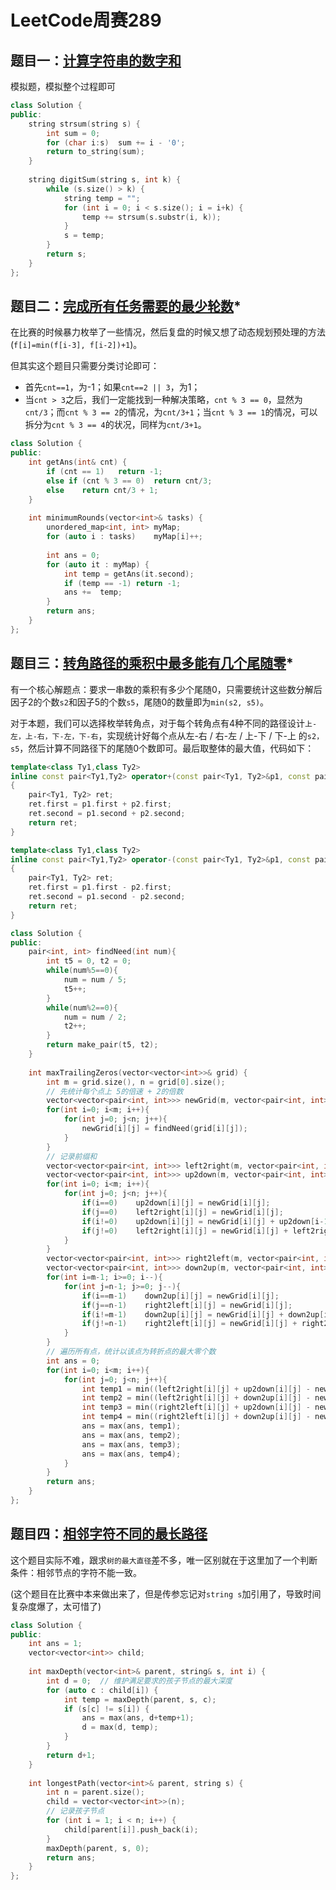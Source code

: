 # LeetCode周赛289

## 题目一：[计算字符串的数字和](https://leetcode.cn/problems/calculate-digit-sum-of-a-string/)

模拟题，模拟整个过程即可

```c++
class Solution {
public:
    string strsum(string s) {
        int sum = 0;
        for (char i:s)  sum += i - '0';
        return to_string(sum);
    }
    
    string digitSum(string s, int k) {
        while (s.size() > k) {
            string temp = "";
            for (int i = 0; i < s.size(); i = i+k) {
                temp += strsum(s.substr(i, k));
            }
            s = temp;
        }
        return s;
    }
};
```

## 题目二：[完成所有任务需要的最少轮数](https://leetcode.cn/problems/minimum-rounds-to-complete-all-tasks/)*

在比赛的时候暴力枚举了一些情况，然后复盘的时候又想了动态规划预处理的方法(`f[i]=min(f[i-3], f[i-2])+1`)。

但其实这个题目只需要分类讨论即可：

* 首先`cnt==1`，为-1；如果`cnt==2 || 3`，为1；
* 当`cnt > 3`之后，我们一定能找到一种解决策略，`cnt % 3 == 0`，显然为`cnt/3`；而`cnt % 3 == 2`的情况，为`cnt/3+1`；当`cnt % 3 == 1`的情况，可以拆分为`cnt % 3 == 4`的状况，同样为`cnt/3+1`。

```c++
class Solution {
public:
    int getAns(int& cnt) {
        if (cnt == 1)   return -1;
        else if (cnt % 3 == 0)  return cnt/3;
        else    return cnt/3 + 1;
    }
    
    int minimumRounds(vector<int>& tasks) {
        unordered_map<int, int> myMap;
        for (auto i : tasks)    myMap[i]++;
        
        int ans = 0;
        for (auto it : myMap) {
            int temp = getAns(it.second);
            if (temp == -1) return -1;
            ans +=  temp;
        }
        return ans;
    }
};
```

## 题目三：[转角路径的乘积中最多能有几个尾随零](https://leetcode.cn/problems/maximum-trailing-zeros-in-a-cornered-path/)*

有一个核心解题点：要求一串数的乘积有多少个尾随0，只需要统计这些数分解后因子2的个数`s2`和因子5的个数`s5`，尾随0的数量即为`min(s2, s5)`。

对于本题，我们可以选择枚举转角点，对于每个转角点有4种不同的路径设计`上-左，上-右，下-左，下-右`，实现统计好每个点从左-右 / 右-左 / 上-下 / 下-上 的`s2，s5`，然后计算不同路径下的尾随0个数即可。最后取整体的最大值，代码如下：

```c++
template<class Ty1,class Ty2> 
inline const pair<Ty1,Ty2> operator+(const pair<Ty1, Ty2>&p1, const pair<Ty1, Ty2>&p2)
{
    pair<Ty1, Ty2> ret;
    ret.first = p1.first + p2.first;
    ret.second = p1.second + p2.second;
    return ret;
}

template<class Ty1,class Ty2> 
inline const pair<Ty1,Ty2> operator-(const pair<Ty1, Ty2>&p1, const pair<Ty1, Ty2>&p2)
{
    pair<Ty1, Ty2> ret;
    ret.first = p1.first - p2.first;
    ret.second = p1.second - p2.second;
    return ret;
}

class Solution {
public:
    pair<int, int> findNeed(int num){
        int t5 = 0, t2 = 0;
        while(num%5==0){
            num = num / 5;
            t5++;
        }
        while(num%2==0){
            num = num / 2;
            t2++;
        }
        return make_pair(t5, t2);
    }
    
    int maxTrailingZeros(vector<vector<int>>& grid) {
        int m = grid.size(), n = grid[0].size();
        // 先统计每个点上 5的倍速 + 2的倍数
        vector<vector<pair<int, int>>> newGrid(m, vector<pair<int, int>>(n));
        for(int i=0; i<m; i++){
            for(int j=0; j<n; j++){
                newGrid[i][j] = findNeed(grid[i][j]);
            }
        }
        // 记录前缀和
        vector<vector<pair<int, int>>> left2right(m, vector<pair<int, int>>(n));
        vector<vector<pair<int, int>>> up2down(m, vector<pair<int, int>>(n));
        for(int i=0; i<m; i++){
            for(int j=0; j<n; j++){
                if(i==0)    up2down[i][j] = newGrid[i][j];
                if(j==0)    left2right[i][j] = newGrid[i][j];
                if(i!=0)    up2down[i][j] = newGrid[i][j] + up2down[i-1][j];
                if(j!=0)    left2right[i][j] = newGrid[i][j] + left2right[i][j-1];
            }
        }
        vector<vector<pair<int, int>>> right2left(m, vector<pair<int, int>>(n));
        vector<vector<pair<int, int>>> down2up(m, vector<pair<int, int>>(n));
        for(int i=m-1; i>=0; i--){
            for(int j=n-1; j>=0; j--){
                if(i==m-1)    down2up[i][j] = newGrid[i][j];
                if(j==n-1)    right2left[i][j] = newGrid[i][j];
                if(i!=m-1)    down2up[i][j] = newGrid[i][j] + down2up[i+1][j];
                if(j!=n-1)    right2left[i][j] = newGrid[i][j] + right2left[i][j+1];
            }
        }
        // 遍历所有点，统计以该点为转折点的最大零个数
        int ans = 0;
        for(int i=0; i<m; i++){
            for(int j=0; j<n; j++){
                int temp1 = min((left2right[i][j] + up2down[i][j] - newGrid[i][j]).first, (left2right[i][j] + up2down[i][j] - newGrid[i][j]).second);
                int temp2 = min((left2right[i][j] + down2up[i][j] - newGrid[i][j]).first, (left2right[i][j] + down2up[i][j] - newGrid[i][j]).second);
                int temp3 = min((right2left[i][j] + up2down[i][j] - newGrid[i][j]).first, (right2left[i][j] + up2down[i][j] - newGrid[i][j]).second);
                int temp4 = min((right2left[i][j] + down2up[i][j] - newGrid[i][j]).first, (right2left[i][j] + down2up[i][j] - newGrid[i][j]).second);
                ans = max(ans, temp1);
                ans = max(ans, temp2);
                ans = max(ans, temp3);
                ans = max(ans, temp4);
            }
        }
        return ans;
    }
};
```

## 题目四：[相邻字符不同的最长路径](https://leetcode.cn/problems/longest-path-with-different-adjacent-characters/)

这个题目实际不难，跟求`树的最大直径`差不多，唯一区别就在于这里加了一个判断条件：相邻节点的字符不能一致。

(这个题目在比赛中本来做出来了，但是传参忘记对`string s`加引用了，导致时间复杂度爆了，太可惜了)

```c++
class Solution {
public:
    int ans = 1;
    vector<vector<int>> child;
    
    int maxDepth(vector<int>& parent, string& s, int i) {
        int d = 0;  // 维护满足要求的孩子节点的最大深度
        for (auto c : child[i]) {
            int temp = maxDepth(parent, s, c);
            if (s[c] != s[i]) {
                ans = max(ans, d+temp+1);
                d = max(d, temp);
            }
        }
        return d+1;
    }
    
    int longestPath(vector<int>& parent, string s) {
        int n = parent.size();
        child = vector<vector<int>>(n);
        // 记录孩子节点
        for (int i = 1; i < n; i++) {
            child[parent[i]].push_back(i);
        }
        maxDepth(parent, s, 0);
        return ans;
    }
};
```

